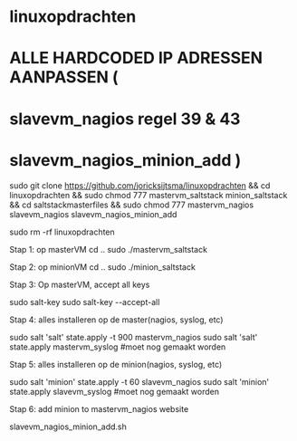 # linuxopdrachten

# ALLE HARDCODED IP ADRESSEN AANPASSEN (

# slavevm_nagios    regel 39 & 43
# slavevm_nagios_minion_add )

sudo git clone https://github.com/joricksijtsma/linuxopdrachten && cd linuxopdrachten && sudo chmod 777 mastervm_saltstack minion_saltstack && cd saltstackmasterfiles && sudo chmod 777 mastervm_nagios slavevm_nagios slavevm_nagios_minion_add

sudo rm -rf linuxopdrachten

Stap 1: op masterVM
cd ..
sudo ./mastervm_saltstack

Stap 2: op minionVM
cd ..
sudo ./minion_saltstack

Stap 3: Op masterVM, accept all keys

sudo salt-key
sudo salt-key --accept-all

Stap 4: alles installeren op de master(nagios, syslog, etc)

sudo salt 'salt' state.apply -t 900 mastervm_nagios
sudo salt 'salt' state.apply mastervm_syslog #moet nog gemaakt worden

Stap 5: alles installeren op de minion(nagios, syslog, etc)

sudo salt 'minion' state.apply -t 60 slavevm_nagios
sudo salt 'minion' state.apply slavevm_syslog #moet nog gemaakt worden

Stap 6: add minion to mastervm_nagios website

slavevm_nagios_minion_add.sh
